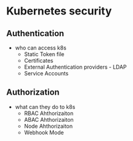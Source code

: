 # Kubernetes security

## Authentication

- who can access k8s
  - Static Token file
  - Certificates
  - External Authentication providers - LDAP
  - Service Accounts


## Authorization

- what can they do to k8s
  - RBAC Ahthorizaiton
  - ABAC Ahthorizaiton
  - Node Ahthorizaiton
  - Webhook Mode
